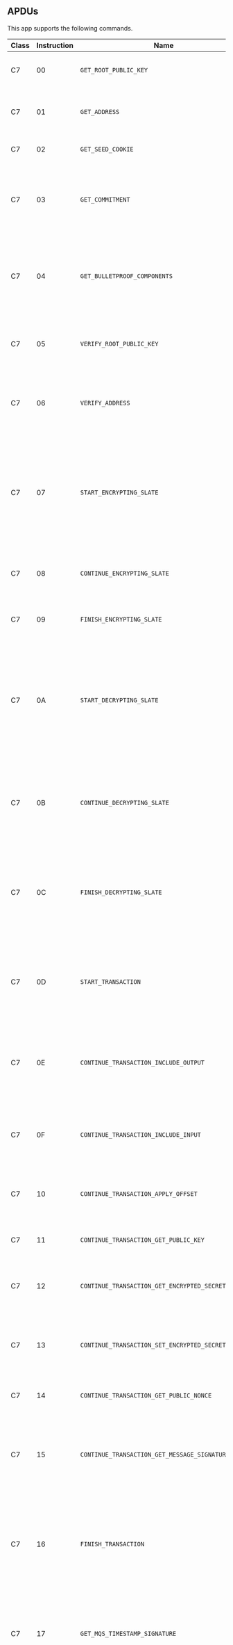 ## APDUs

This app supports the following commands.

| Class | Instruction | Name                                              | Description |
|-------|-------------|---------------------------------------------------|-------------|
| C7    | 00          | `GET_ROOT_PUBLIC_KEY`                             | Returns an account's root public key |
| C7    | 01          | `GET_ADDRESS`                                     | Returns an account's address at a provided index |
| C7    | 02          | `GET_SEED_COOKIE`                                 | Returns an account's seed cookie |
| C7    | 03          | `GET_COMMITMENT`                                  | Returns an account's commitment for a provided identifier, value, and switch type |
| C7    | 04          | `GET_BULLETPROOF_COMPONENTS`                      | Returns an account's bulletproof components for a provided identifier, value, and switch type |
| C7    | 05          | `VERIFY_ROOT_PUBLIC_KEY`                          | Returns if the user verifies that an account's root public key is valid |
| C7    | 06          | `VERIFY_ADDRESS`                                  | Returns if the user verifies that an account's address at a provided index is valid |
| C7    | 07          | `START_ENCRYPTING_SLATE`                          | Return a random nonce and optional salt that will be used to encrypt data that will be provided later for an account at a provided index |
| C7    | 08          | `CONTINUE_ENCRYPTING_SLATE`                       | Returns the encrypted version of the provided data |
| C7    | 09          | `FINISH_ENCRYPTING_SLATE`                         | Returns the tag of the data that was encrypted |
| C7    | 0A          | `START_DECRYPTING_SLATE`                          | Prepares to start decrypted data that will be provided later with a provided nonce and optional salt for an account at a provided index |
| C7    | 0B          | `CONTINUE_DECRYPTING_SLATE`                       | Returns the decrypted version of the provided data that has then been encrypted with a random AES key |
| C7    | 0C          | `FINISH_DECRYPTING_SLATE`                         | Returns the random AES key used to decrypted the data that was previously returned if a valid tag is provided |
| C7    | 0D          | `START_TRANSACTION`                               | Starts a transaction for provided output, input, and fee amounts for an account at a provided index |
| C7    | 0E          | `CONTINUE_TRANSACTION_INCLUDE_OUTPUT`             | Includes the output for a provided identifier, value, and switch type in the transaction |
| C7    | 0F          | `CONTINUE_TRANSACTION_INCLUDE_INPUT`              | Includes the input for a provided identifier, value, and switch type in the transaction |
| C7    | 10          | `CONTINUE_TRANSACTION_APPLY_OFFSET`               | Applies an offset to the transaction's blinding factor |
| C7    | 11          | `CONTINUE_TRANSACTION_GET_PUBLIC_KEY`             | Returns the transaction's blinding factor's public key |
| C7    | 12          | `CONTINUE_TRANSACTION_GET_ENCRYPTED_SECRET_NONCE` | Returns the transaction's secret nonce encrypted |
| C7    | 13          | `CONTINUE_TRANSACTION_SET_ENCRYPTED_SECRET_NONCE` | Sets the transaction's secret nonce to a provided encrypted secret nonce |
| C7    | 14          | `CONTINUE_TRANSACTION_GET_PUBLIC_NONCE`           | Returns the transaction's public nonce |
| C7    | 15          | `CONTINUE_TRANSACTION_GET_MESSAGE_SIGNATURE`      | Returns the signature for a provided message and public key signed with the transaction's blinding factor |
| C7    | 16          | `FINISH_TRANSACTION`                              | Returns the signature for the provided kernel information signed with the transaction's blinding factor |
| C7    | 17          | `GET_MQS_TIMESTAMP_SIGNATURE`                     | Returns the signature for a provided timestamp signed with an account's MQS private key at a provided index |
| C7    | 18          | `GET_TOR_CERTIFICATE_SIGNATURE`                   | Returns the signature for a provided Tor certificate signed with an account's Tor private key at a provided index |

## Response Codes

This app can return the following response codes.

| Code   | Name                  | Description |
|--------|-----------------------|-------------|
| 0xB100 | `UNKNOWN_CLASS`       | APDU's class is unknown |
| 0xB101 | `UNKNOWN_INSTRUCTION` | APDU's instruction in unknown |
| 0xB102 | `MALFORMED_REQUEST`   | APDU is malformed |
| 0xB103 | `USER_REJECTED`       | User rejected the request |
| 0xB104 | `INTERNAL_ERROR`      | An internal error occurred |
| 0xD100 | `INVALID_PARAMETERS`  | APDU's parameters or data is invalid |
| 0xD101 | `INVALID_STATE`       | Operation can't be performed in the current state |
| 0xD102 | `DEVICE_LOCKED`       | Device is locked |
| 0x9000 | `SUCCESS`             | Success |

## Commands

### GET_ROOT_PUBLIC_KEY

#### Description

Returns an account's root public key after displaying a message on the device's screen to obtain the user's approval. The root public key can be used to create a view key.

#### Encoding

**Command**

| Class | Instruction |
|-------|-------------|
| C7    | 00          |

**Parameters**

| Parameter | Name | Description |
|-----------|------|-------------|
| P1        | N/A  | Unused (must be zero) |
| P2        | N/A  | Unused (must be zero) |

**Input Data**

| Length | Name      | Description |
|--------|-----------|-------------|
| 4      | `account` | Account number (little endian, max 7FFFFFFF) |

**Output Data**

| Length | Name              | Description |
|--------|-------------------|-------------|
| 33     | `root_public_key` | The compressed root public key for the provided account |

### GET_ADDRESS

#### Description

Returns an account's MQS, Tor, or Slatepack address at a provided index. This address is also the account's payment proof address at the provided index.

#### Encoding

**Command**

| Class | Instruction |
|-------|-------------|
| C7    | 01          |

**Parameters**

| Parameter | Name           | Description |
|-----------|----------------|-------------|
| P1        | `address_type` | 00 for MQS, 01 for Tor, or 02 for Slatepack address |
| P2        | N/A            | Unused (must be zero) |

**Input Data**

| Length | Name      | Description |
|--------|-----------|-------------|
| 4      | `account` | Account number (little endian, max 7FFFFFFF)) |
| 4      | `index`   | Index number (little endian) |

**Output Data**

| Length                                                  | Name      | Description |
|---------------------------------------------------------|-----------|-------------|
| 52 for MQS, 56 for Tor, and >= 60 for Slatepack address | `address` | The account's MQS, Tor, or Slatepack address at the provided index |

### GET_SEED_COOKIE

#### Description

Returns the SHA512 hash of the account's root public key. This hash can be used to determine if a connected hardware wallet corresponds to a previously obtained root public key.

#### Encoding

**Command**

| Class | Instruction |
|-------|-------------|
| C7    | 02          |

**Parameters**

| Parameter | Name | Description |
|-----------|------|-------------|
| P1        | N/A  | Unused (must be zero) |
| P2        | N/A  | Unused (must be zero) |

**Input Data**

| Length  | Name         | Description |
|---------|--------------|-------------|
| 4       | `account`    | Account number (little endian, max 7FFFFFFF)) |

**Output Data**

| Length | Name          | Description |
|--------|---------------|-------------|
| 64     | `seed_cookie` | The SHA512 hash of the account's root public key |

### GET_COMMITMENT

#### Description

Returns the account's commitment for the provided identifier, value, and switch type.

#### Encoding

**Command**

| Class | Instruction |
|-------|-------------|
| C7    | 03          |

**Parameters**

| Parameter | Name | Description |
|-----------|------|-------------|
| P1        | N/A  | Unused (must be zero) |
| P2        | N/A  | Unused (must be zero) |

**Input Data**

| Length  | Name          | Description |
|---------|---------------|-------------|
| 4       | `account`     | Account number (little endian, max 7FFFFFFF)) |
| 17      | `identifier`  | Identifier |
| 8       | `value`       | Value to commit (little endian) |
| 1       | `switch_type` | 00 for none or 01 for regular |

**Output Data**

| Length | Name          | Description |
|--------|---------------|-------------|
| 33     | `commitment`  | The account's commitment for the provided identifier, value, and switch type |

### GET_BULLETPROOF_COMPONENTS

#### Description

Returns the account's bulletproof components tau x, t one, and t two for the provided identifier, value, and switch type. These bulletproof components can be used to create a bulletproof. A processing message is displayed on the device for the duration of this command that shows either sending transaction, receiving transaction, or creating coinbase depending on the parameter provided.

This command takes about 90 seconds to complete on a Ledger Nano S hardware wallet, about 46 seconds to complete on a Ledger Nano X hardware wallet, and about 24 seconds to complete on a Ledger Nano S Plus hardware wallet.

#### Encoding

**Command**

| Class | Instruction |
|-------|-------------|
| C7    | 04          |

**Parameters**

| Parameter | Name           | Description |
|-----------|----------------|-------------|
| P1        | `message_type` | 00 for sending transaction, 01 for receiving transaction, or 02 for creating coinbase |
| P2        | N/A            | Unused (must be zero) |

**Input Data**

| Length  | Name          | Description |
|---------|---------------|-------------|
| 4       | `account`     | Account number (little endian, max 7FFFFFFF)) |
| 17      | `identifier`  | Identifier |
| 8       | `value`       | Value to commit (little endian) |
| 1       | `switch_type` | 00 for none or 01 for regular |

**Output Data**

| Length | Name     | Description |
|--------|----------|-------------|
| 32     | `tau_x`  | The tau x bulletproof component |
| 33     | `t_one`  | The t one bulletproof component |
| 33     | `t_two`  | The t two bulletproof component |

### VERIFY_ROOT_PUBLIC_KEY

#### Description

Displays the account's root public key on the device and returns if the user verifies if the root public key is valid.

#### Encoding

**Command**

| Class | Instruction |
|-------|-------------|
| C7    | 05          |

**Parameters**

| Parameter | Name | Description |
|-----------|------|-------------|
| P1        | N/A  | Unused (must be zero) |
| P2        | N/A  | Unused (must be zero) |

**Input Data**

| Length  | Name         | Description |
|---------|--------------|-------------|
| 4       | `account`    | Account number (little endian, max 7FFFFFFF)) |

**Output Data**

| Length | Name | Description |
|--------|------|-------------|
| 0      | N/A  | Unused |

### VERIFY_ADDRESS

#### Description

Displays the account's MQS, Tor, or Slatepack address at a provided index on the device and returns if the user verifies if the address is valid.

#### Encoding

**Command**

| Class | Instruction |
|-------|-------------|
| C7    | 06          |

**Parameters**

| Parameter | Name           | Description |
|-----------|----------------|-------------|
| P1        | `address_type` | 00 for MQS, 01 for Tor, or 02 for Slatepack address |
| P2        | N/A            | Unused (must be zero) |

**Input Data**

| Length | Name      | Description |
|--------|-----------|-------------|
| 4      | `account` | Account number (little endian, max 7FFFFFFF)) |
| 4      | `index`   | Index number (little endian) |

**Output Data**

| Length | Name | Description |
|--------|------|-------------|
| 0      | N/A  | Unused |

### START_ENCRYPTING_SLATE

#### Description

Prepares the app's internal slate state to be able to encrypt data that will be provided later as an account at a provided index that can be decrypted by a provided address.

#### Encoding

**Command**

| Class | Instruction |
|-------|-------------|
| C7    | 07          |

**Parameters**

| Parameter | Name | Description |
|-----------|------|-------------|
| P1        | N/A  | Unused (must be zero) |
| P2        | N/A  | Unused (must be zero) |

**Input Data**

| Length                   | Name                | Description |
|--------------------------|---------------------|-------------|
| 4                        | `account`           | Account number (little endian, max 7FFFFFFF)) |
| 4                        | `index`             | Index number (little endian) |
| 52 for MQS or 56 for Tor | `recipient_address` | Address that will be able to decrypt the data |

**Output Data**

| Length | Name    | Description |
|--------|---------|-------------|
| 12     | `nonce` | Random nonce used to encrypt the data |
| 0 or 8 | `salt`  | Optional random salt to encrypt the data that is used when the `recipient_address` is an MQS address |

### CONTINUE_ENCRYPTING_SLATE

#### Description

Encrypts the provided data using the app's internal slate state and returns it. The data must be provided in chunks of 64 bytes with the last chunk allowed to be less than 64 bytes.

#### Encoding

**Command**

| Class | Instruction |
|-------|-------------|
| C7    | 08          |

**Parameters**

| Parameter | Name | Description |
|-----------|------|-------------|
| P1        | N/A  | Unused (must be zero) |
| P2        | N/A  | Unused (must be zero) |

**Input Data**

| Length | Name   | Description |
|--------|--------|-------------|
| <= 64  | `data` | Data chunk to encrypt |

**Output Data**

| Length | Name             | Description |
|--------|------------------|-------------|
| <= 64  | `encrypted_data` | Encrypted version of the provided data chunk that is the same size as the provided data chunk |

### FINISH_ENCRYPTING_SLATE

#### Description

Returns the tag for all the data that was encrypted.

#### Encoding

**Command**

| Class | Instruction |
|-------|-------------|
| C7    | 09          |

**Parameters**

| Parameter | Name | Description |
|-----------|------|-------------|
| P1        | N/A  | Unused (must be zero) |
| P2        | N/A  | Unused (must be zero) |

**Input Data**

| Length | Name | Description |
|--------|------|-------------|
| 0      | N/A  | Unused |

**Output Data**

| Length | Name  | Description |
|--------|-------|-------------|
| 16     | `tag` | Tag for all the data that was encrypted |

### START_DECRYPTING_SLATE

#### Description

Prepares the app's internal slate state to be able to decrypt data that will be provided later as an account at a provided index using a provided nonce and optional salt, ephemeral X25519 public key, encrypted file key, and payload nonce that was encrypted by a provided address or payload key.

#### Encoding

**Command**

| Class | Instruction |
|-------|-------------|
| C7    | 0A          |

**Parameters**

| Parameter | Name | Description |
|-----------|------|-------------|
| P1        | N/A  | Unused (must be zero) |
| P2        | N/A  | Unused (must be zero) |

**Input Data**

| Length                                       | Name                                            | Description |
|----------------------------------------------|-------------------------------------------------|-------------|
| 4                                            | `account`                                       | Account number (little endian, max 7FFFFFFF)) |
| 4                                            | `index`                                         | Index number (little endian) |
| 12                                           | `nonce`                                         | Nonce that was used to encrypt the data |
| 52 for MQS, 56 for Tor, and 32 for Slatepack | `sender_address_or_ephemeral_x25519_public_key` | Address or ephemeral X25519 public key that will be able to decrypt the data |
| 8 for MQS, 0 for Tor, and 32 for Slatepack   | `salt_or_encrypted_file_key`                    | Optional salt that was used to encrypt the data if the `sender_address` is an MQS address or encrypted file key that was used to encrypt the data if the `sender_address` is an ephemeral X25519 public key |
| 0 for MQS, 0 for Tor, and 16 for Slatepack   | `payload_nonce`                                 | Optional payload nonce that was used to encrypt the data if the `sender_address` is an ephemeral X25519 public key |

**Output Data**

| Length | Name    | Description |
|--------|---------|-------------|
| 0      | N/A  | Unused |

### CONTINUE_DECRYPTING_SLATE

#### Description

Decrypts the provided data using the app's internal slate state and returns it encrypted with a random AES key. The data must be provided in chunks of 64 bytes with the last chunk allowed to be less than 64 bytes.

#### Encoding

**Command**

| Class | Instruction |
|-------|-------------|
| C7    | 0B          |

**Parameters**

| Parameter | Name | Description |
|-----------|------|-------------|
| P1        | N/A  | Unused (must be zero) |
| P2        | N/A  | Unused (must be zero) |

**Input Data**

| Length | Name             | Description |
|--------|------------------|-------------|
| <= 64  | `encrypted_data` | Data chunk to decrypt |

**Output Data**

| Length                | Name   | Description |
|-----------------------|--------|-------------|
| <= 70 | `data` | Decrypted version of the provided data chunk encrypted with a random AES key which results in the size being the size of the `encrypted_data` ceil to the next 16 bytre boundary |

### FINISH_DECRYPTING_SLATE

#### Description

Returns the AES key used to encrypt the decrypted data chunks if a valid tag is provided.

#### Encoding

**Command**

| Class | Instruction |
|-------|-------------|
| C7    | 0C          |

**Parameters**

| Parameter | Name | Description |
|-----------|------|-------------|
| P1        | N/A  | Unused (must be zero) |
| P2        | N/A  | Unused (must be zero) |

**Input Data**

| Length | Name  | Description |
|--------|-------|-------------|
| 16     | `tag` | Tag for the encrypted data |

**Output Data**

| Length | Name      | Description |
|--------|-----------|-------------|
| 32     | `aes_key` | AES key that can decrypt the data returned by the `CONTINUE_DECRYPTING_SLATE` command |

### START_TRANSACTION

#### Description

Prepares the app's internal transaction state to be able to process a transaction that will be provided later as an account at a provided index using a provided output, input, and fee. An optional sender or recipient address depending on if the transaction is received or sent can be provided if this transaction contains a payment proof.

#### Encoding

**Command**

| Class | Instruction |
|-------|-------------|
| C7    | 0D          |

**Parameters**

| Parameter | Name | Description |
|-----------|------|-------------|
| P1        | N/A  | Unused (must be zero) |
| P2        | N/A  | Unused (must be zero) |

**Input Data**

| Length                                                  | Name      | Description |
|---------------------------------------------------------|-----------|-------------|
| 4                                                       | `account` | Account number (little endian, max 7FFFFFFF)) |
| 4                                                       | `index`   | Index number (little endian) |
| 8                                                       | `output`  | Output amount (little endian) |
| 8                                                       | `input`   | Input amount (little endian) |
| 8                                                       | `fee`     | Fee amount (little endian) |
| 52 for MQS, 56 for Tor, and >= 60 for Slatepack address | `address` | Sender or recipient address of the transaction |

**Output Data**

| Length | Name | Description |
|--------|------|-------------|
| 0      | N/A  | Unused |

### CONTINUE_TRANSACTION_INCLUDE_OUTPUT

#### Description

Includes the output for a provided identifier, value, and switch type in the transaction in the app's internal transaction state.

#### Encoding

**Command**

| Class | Instruction |
|-------|-------------|
| C7    | 0E          |

**Parameters**

| Parameter | Name | Description |
|-----------|------|-------------|
| P1        | N/A  | Unused (must be zero) |
| P2        | N/A  | Unused (must be zero) |

**Input Data**

| Length  | Name          | Description |
|---------|---------------|-------------|
| 17      | `identifier`  | Identifier |
| 8       | `value`       | Value to commit (little endian) |
| 1       | `switch_type` | 00 for none or 01 for regular |

**Output Data**

| Length | Name | Description |
|--------|------|-------------|
| 0      | N/A  | Unused |

### CONTINUE_TRANSACTION_INCLUDE_INPUT

#### Description

Includes the input for a provided identifier, value, and switch type in the transaction in the app's internal transaction state.

#### Encoding

**Command**

| Class | Instruction |
|-------|-------------|
| C7    | 0F          |

**Parameters**

| Parameter | Name | Description |
|-----------|------|-------------|
| P1        | N/A  | Unused (must be zero) |
| P2        | N/A  | Unused (must be zero) |

**Input Data**

| Length  | Name          | Description |
|---------|---------------|-------------|
| 17      | `identifier`  | Identifier |
| 8       | `value`       | Value to commit (little endian) |
| 1       | `switch_type` | 00 for none or 01 for regular |

**Output Data**

| Length | Name | Description |
|--------|------|-------------|
| 0      | N/A  | Unused |

### CONTINUE_TRANSACTION_APPLY_OFFSET

#### Description

Applies an offset to the transaction's blinding factor in the app's internal transaction state.

#### Encoding

**Command**

| Class | Instruction |
|-------|-------------|
| C7    | 10          |

**Parameters**

| Parameter | Name | Description |
|-----------|------|-------------|
| P1        | N/A  | Unused (must be zero) |
| P2        | N/A  | Unused (must be zero) |

**Input Data**

| Length  | Name     | Description |
|---------|----------|-------------|
| 32      | `offset` | Offset |

**Output Data**

| Length | Name | Description |
|--------|------|-------------|
| 0      | N/A  | Unused |

### CONTINUE_TRANSACTION_GET_PUBLIC_KEY

#### Description

Returns the app's internal transaction state's blinding factor's public key.

#### Encoding

**Command**

| Class | Instruction |
|-------|-------------|
| C7    | 11          |

**Parameters**

| Parameter | Name | Description |
|-----------|------|-------------|
| P1        | N/A  | Unused (must be zero) |
| P2        | N/A  | Unused (must be zero) |

**Input Data**

| Length | Name | Description |
|--------|------|-------------|
| 0      | N/A  | Unused |

**Output Data**

| Length | Name         | Description |
|--------|--------------|-------------|
| 33     | `public_key` | Transaction's blinding factor's public key |

### CONTINUE_TRANSACTION_GET_ENCRYPTED_SECRET_NONCE

#### Description

Returns the app's internal transaction state's secret nonce encrypted.

#### Encoding

**Command**

| Class | Instruction |
|-------|-------------|
| C7    | 12          |

**Parameters**

| Parameter | Name | Description |
|-----------|------|-------------|
| P1        | N/A  | Unused (must be zero) |
| P2        | N/A  | Unused (must be zero) |

**Input Data**

| Length | Name | Description |
|--------|------|-------------|
| 0      | N/A  | Unused |

**Output Data**

| Length  | Name                     | Description |
|---------|--------------------------|-------------|
| Varying | `encrypted_secret_nonce` | Encrypted secret nonce |

### CONTINUE_TRANSACTION_SET_ENCRYPTED_SECRET_NONCE

#### Description

Set the app's internal transaction state's secret nonce.

#### Encoding

**Command**

| Class | Instruction |
|-------|-------------|
| C7    | 13          |

**Parameters**

| Parameter | Name | Description |
|-----------|------|-------------|
| P1        | N/A  | Unused (must be zero) |
| P2        | N/A  | Unused (must be zero) |

**Input Data**

| Length  | Name                     | Description |
|---------|--------------------------|-------------|
| Varying | `encrypted_secret_nonce` | Encrypted secret nonce |

**Output Data**

| Length | Name | Description |
|--------|------|-------------|
| 0      | N/A  | Unused |

### CONTINUE_TRANSACTION_GET_PUBLIC_NONCE

#### Description

Returns the app's internal transaction state's public nonce.

#### Encoding

**Command**

| Class | Instruction |
|-------|-------------|
| C7    | 14          |

**Parameters**

| Parameter | Name | Description |
|-----------|------|-------------|
| P1        | N/A  | Unused (must be zero) |
| P2        | N/A  | Unused (must be zero) |

**Input Data**

| Length | Name | Description |
|--------|------|-------------|
| 0      | N/A  | Unused |

**Output Data**

| Length | Name           | Description |
|--------|----------------|-------------|
| 33     | `public_nonce` | Public nonce |

### CONTINUE_TRANSACTION_GET_MESSAGE_SIGNATURE

#### Description

Returns the signature for a provided UTF-8 message and public key signed with the app's internal transaction state's blinding factor.

#### Encoding

**Command**

| Class | Instruction |
|-------|-------------|
| C7    | 15          |

**Parameters**

| Parameter | Name | Description |
|-----------|------|-------------|
| P1        | N/A  | Unused (must be zero) |
| P2        | N/A  | Unused (must be zero) |

**Input Data**

| Length  | Name         | Description |
|---------|--------------|-------------|
| 33      | `public_key` | Public key |
| Varying | `message`    | UTF-8 message |

**Output Data**

| Length | Name        | Description |
|--------|-------------|-------------|
| 64     | `signature` | Single-signer signature |

### FINISH_TRANSACTION

#### Description

Returns the signature for the provided kernel information signed with the apps' internal transaction state's blinding factor. This command requires user approval if transaction is sending.

A payment proof will be returned as well if the payment is receiving, a `kernel_commitment` is provided, and an `address` was provided to the `START_TRANSACTION` command. In this situation, the the `address` provided to `START_TRANSACTION` will be treated as the sender's address and the `address_type` will be treated as the desired receiver's address type.

A payment proof will be displayed if a payment is sending, a `kernel_commitment` is provided, a `payment_proof` is provided, and an `address` was provided to the `START_TRANSACTION` command. In this situation, the the `address` provided to `START_TRANSACTION` will be treated as the receiver's address and the `address_type` will be treated as the desired sender's address type.

If a transaction needs to be finalized at a later time, then the app's internal slate state can be restored by starting a transaction, including the same inputs and outputs, applying the same offset, and setting the encrypted secret nonce that was previously obtained with a `CONTINUE_TRANSACTION_GET_ENCRYPTED_SECRET_NONCE` command.

#### Encoding

**Command**

| Class | Instruction |
|-------|-------------|
| C7    | 16          |

**Parameters**

| Parameter | Name           | Description |
|-----------|----------------|-------------|
| P1        | `address_type` | Optional 00 for MQS, 01 for Tor, or 02 for Slatepack address that will be used if creating a payment proof |
| P2        | N/A            | Unused (must be zero) |

**Input Data**

| Length                                                  | Name                 | Description |
|---------------------------------------------------------|----------------------|-------------|
| 33                                                      | `public_nonce`       | Public nonce |
| 33                                                      | `public_key`         | Public key |
| 1, 3, or 9                                              | `kernel_information` | 00 for plain, 01 for coinbase, 02 and lock height (8 bytes, little endian) for height locked, or 03 and relative height (2 bytes, little endian, max 10080) |
| 0 or 33                                                 | `kernel_commitment`  | Optional kernel commitment that will be used for creating or displaying a payment proof |
| 0, <= 72 for MQS, or 64 for Tor and Slatepack signature | `payment_proof`      | Optional receiver's payment proof signature that will be used when displaying a payment proof

**Output Data**

| Length                                                 | Name            | Description |
|--------------------------------------------------------|-----------------|-------------|
| 64                                                     | `signature`     | Single-signer signature for the transaction and kernel information |
| 0, <= 72 for MQS or 64 for Tor and Slatepack signature | `payment_proof` | Optional receiver's payment proof signature |

### GET_MQS_TIMESTAMP_SIGNATURE

#### Description

Returns the signature for a provided timestamp signed with an account's MQS private key at a provided index after obtaining user's approval.

#### Encoding

**Command**

| Class | Instruction |
|-------|-------------|
| C7    | 17          |

**Parameters**

| Parameter | Name | Description |
|-----------|------|-------------|
| P1        | N/A  | Unused (must be zero) |
| P2        | N/A  | Unused (must be zero) |

**Input Data**

| Length | Name               | Description |
|--------|--------------------|-------------|
| 4      | `account`          | Account number (little endian, max 7FFFFFFF)) |
| 4      | `index`            | Index number (little endian) |
| 4      | `timestamp`        | Timestamp epoch to sign (little endian, max 23FFFFFFDC00) |
| 2      | `time zone offset` | Time zone offset in minutes used when displaying the timestamp (little endian, signed, min -780, max 900) |

**Output Data**

| Length        | Name        | Description |
|---------------|-------------|-------------|
| <= 72 | `signature` | DER signature of the timestamp |

### GET_TOR_CERTIFICATE_SIGNATURE

#### Description

Returns the signature for a provided Tor certificate signed with an account's Tor private key at a provided index after obtaining user's approval.

#### Encoding

**Command**

| Class | Instruction |
|-------|-------------|
| C7    | 18          |

**Parameters**

| Parameter | Name | Description |
|-----------|------|-------------|
| P1        | N/A  | Unused (must be zero) |
| P2        | N/A  | Unused (must be zero) |

**Input Data**

| Length  | Name               | Description |
|---------|--------------------|-------------|
| 4       | `account`          | Account number (little endian, max 7FFFFFFF)) |
| 4       | `index`            | Index number (little endian) |
| Varying | `tor_certificate`  | Ed25519_signing_cert without header and signature to sign |
| 2       | `time zone offset` | Time zone offset in minutes used when displaying the Tor certificate's expiration timestamp (little endian, signed, min -780, max 900) |

**Output Data**

| Length | Name        | Description |
|--------|-------------|-------------|
| 64     | `signature` | Ed25519 signature of the Tor certificate |

## Notes
* The app will reset its internal slate and/or transaction state when unrelated commands are requested. For example, performing a `START_TRANSACTION` command followed by a `GET_COMMITMENT` command will reset the app's internal transaction state thus requiring another `START_TRANSACTION` command to be performed before a `CONTINUE_TRANSACTION_INCLUDE_OUTPUT` command can be successfully performed.
